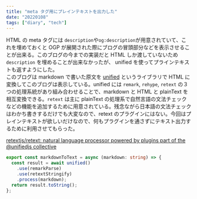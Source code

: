```yaml
---
title: "meta タグ用にプレインテキストを出力した"
date: "20220108"
tags: ["diary", "tech"]
---
```


HTML の meta タグには `description`や`og:description`が用意されていて、これを埋めておくと OGP が展開された際にブログの冒頭部分などを表示させることが出来る。このブログの今までの実装だと HTML しか渡していないため `description` を埋めることが出来なかったが、 unified を使ってプラインテキストも返すようにした。  
このブログは markdown で書いた原文を [unified](https://github.com/unifiedjs/unified) というライブラリで HTML に変換してこのブログは表示している。unified には `remark`, `rehype`, `retext` の３つの処理系統があり組み合わせることで、markdown と HTML と plainText を相互変換できる。`retext` は主に plainText の処理系で自然言語の文法チェックなどの機能を追加するために用意されている。残念ながら日本語の文法チェックはわかち書きするだけでも大変なので、retext のプラグインにはない。今回はプレインテキストが欲しいだけなので、何もプラグインを通さずにテキスト出力するために利用させてもらった。

[retextjs/retext: natural language processor powered by plugins part of the @unifiedjs collective](https://github.com/retextjs/retext)

```ts
export const markdownToText = async (markdown: string) => {
  const result = await unified()
    .use(remarkParse)
    .use(retextStringify)
    .process(markdown);
  return result.toString();
};
```
